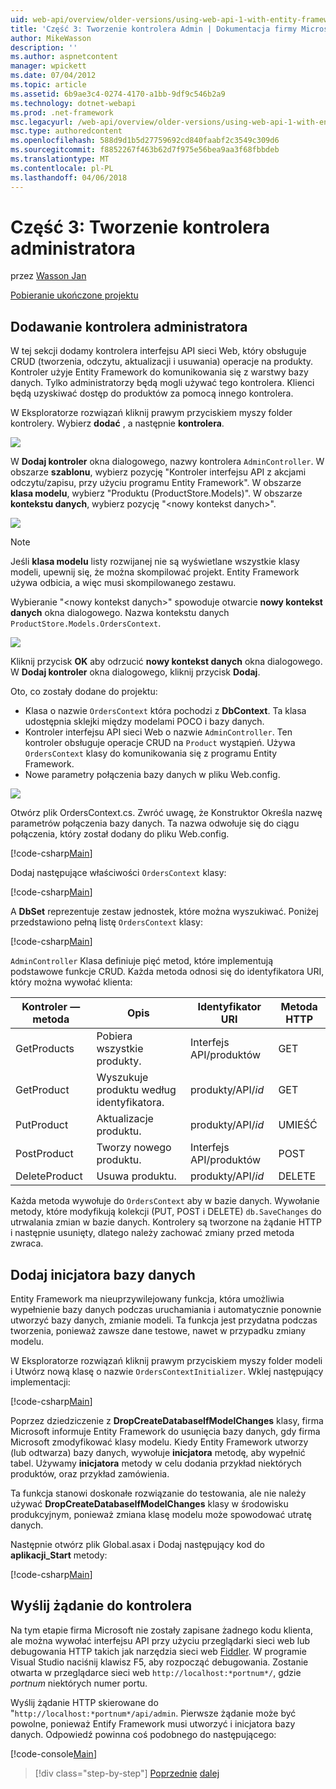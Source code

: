 ```yaml
---
uid: web-api/overview/older-versions/using-web-api-1-with-entity-framework-5/using-web-api-with-entity-framework-part-3
title: 'Część 3: Tworzenie kontrolera Admin | Dokumentacja firmy Microsoft'
author: MikeWasson
description: ''
ms.author: aspnetcontent
manager: wpickett
ms.date: 07/04/2012
ms.topic: article
ms.assetid: 6b9ae3c4-0274-4170-a1bb-9df9c546b2a9
ms.technology: dotnet-webapi
ms.prod: .net-framework
msc.legacyurl: /web-api/overview/older-versions/using-web-api-1-with-entity-framework-5/using-web-api-with-entity-framework-part-3
msc.type: authoredcontent
ms.openlocfilehash: 588d9d1b5d27759692cd840faabf2c3549c309d6
ms.sourcegitcommit: f8852267f463b62d7f975e56bea9aa3f68fbbdeb
ms.translationtype: MT
ms.contentlocale: pl-PL
ms.lasthandoff: 04/06/2018
---
```

<a name="part-3-creating-an-admin-controller"></a>Część 3: Tworzenie kontrolera administratora
====================
przez [Wasson Jan](https://github.com/MikeWasson)

[Pobieranie ukończone projektu](http://code.msdn.microsoft.com/ASP-NET-Web-API-with-afa30545)

## <a name="add-an-admin-controller"></a>Dodawanie kontrolera administratora

W tej sekcji dodamy kontrolera interfejsu API sieci Web, który obsługuje CRUD (tworzenia, odczytu, aktualizacji i usuwania) operacje na produkty. Kontroler użyje Entity Framework do komunikowania się z warstwy bazy danych. Tylko administratorzy będą mogli używać tego kontrolera. Klienci będą uzyskiwać dostęp do produktów za pomocą innego kontrolera.

W Eksploratorze rozwiązań kliknij prawym przyciskiem myszy folder kontrolery. Wybierz **dodać** , a następnie **kontrolera**.

![](using-web-api-with-entity-framework-part-3/_static/image1.png)

W **Dodaj kontroler** okna dialogowego, nazwy kontrolera `AdminController`. W obszarze **szablonu**, wybierz pozycję &quot;Kontroler interfejsu API z akcjami odczytu/zapisu, przy użyciu programu Entity Framework&quot;. W obszarze **klasa modelu**, wybierz "Produktu (ProductStore.Models)". W obszarze **kontekstu danych**, wybierz pozycję "&lt;nowy kontekst danych&gt;".

![](using-web-api-with-entity-framework-part-3/_static/image2.png)

> [!NOTE]
> Jeśli **klasa modelu** listy rozwijanej nie są wyświetlane wszystkie klasy modeli, upewnij się, że można skompilować projekt. Entity Framework używa odbicia, a więc musi skompilowanego zestawu.


Wybieranie "&lt;nowy kontekst danych&gt;" spowoduje otwarcie **nowy kontekst danych** okna dialogowego. Nazwa kontekstu danych `ProductStore.Models.OrdersContext`.

![](using-web-api-with-entity-framework-part-3/_static/image3.png)

Kliknij przycisk **OK** aby odrzucić **nowy kontekst danych** okna dialogowego. W **Dodaj kontroler** okna dialogowego, kliknij przycisk **Dodaj**.

Oto, co zostały dodane do projektu:

- Klasa o nazwie `OrdersContext` która pochodzi z **DbContext**. Ta klasa udostępnia sklejki między modelami POCO i bazy danych.
- Kontroler interfejsu API sieci Web o nazwie `AdminController`. Ten kontroler obsługuje operacje CRUD na `Product` wystąpień. Używa `OrdersContext` klasy do komunikowania się z programu Entity Framework.
- Nowe parametry połączenia bazy danych w pliku Web.config.

![](using-web-api-with-entity-framework-part-3/_static/image4.png)

Otwórz plik OrdersContext.cs. Zwróć uwagę, że Konstruktor Określa nazwę parametrów połączenia bazy danych. Ta nazwa odwołuje się do ciągu połączenia, który został dodany do pliku Web.config.

[!code-csharp[Main](using-web-api-with-entity-framework-part-3/samples/sample1.cs)]

Dodaj następujące właściwości `OrdersContext` klasy:

[!code-csharp[Main](using-web-api-with-entity-framework-part-3/samples/sample2.cs)]

A **DbSet** reprezentuje zestaw jednostek, które można wyszukiwać. Poniżej przedstawiono pełną listę `OrdersContext` klasy:

[!code-csharp[Main](using-web-api-with-entity-framework-part-3/samples/sample3.cs)]

`AdminController` Klasa definiuje pięć metod, które implementują podstawowe funkcje CRUD. Każda metoda odnosi się do identyfikatora URI, który można wywołać klienta:

| Kontroler — metoda | Opis | Identyfikator URI | Metoda HTTP |
| --- | --- | --- | --- |
| GetProducts | Pobiera wszystkie produkty. | Interfejs API/produktów | GET |
| GetProduct | Wyszukuje produktu według identyfikatora. | produkty/API/*id* | GET |
| PutProduct | Aktualizacje produktu. | produkty/API/*id* | UMIEŚĆ |
| PostProduct | Tworzy nowego produktu. | Interfejs API/produktów | POST |
| DeleteProduct | Usuwa produktu. | produkty/API/*id* | DELETE |

Każda metoda wywołuje do `OrdersContext` aby w bazie danych. Wywołanie metody, które modyfikują kolekcji (PUT, POST i DELETE) `db.SaveChanges` do utrwalania zmian w bazie danych. Kontrolery są tworzone na żądanie HTTP i następnie usunięty, dlatego należy zachować zmiany przed metoda zwraca.

## <a name="add-a-database-initializer"></a>Dodaj inicjatora bazy danych

Entity Framework ma nieuprzywilejowany funkcja, która umożliwia wypełnienie bazy danych podczas uruchamiania i automatycznie ponownie utworzyć bazy danych, zmianie modeli. Ta funkcja jest przydatna podczas tworzenia, ponieważ zawsze dane testowe, nawet w przypadku zmiany modelu.

W Eksploratorze rozwiązań kliknij prawym przyciskiem myszy folder modeli i Utwórz nową klasę o nazwie `OrdersContextInitializer`. Wklej następujący implementacji:

[!code-csharp[Main](using-web-api-with-entity-framework-part-3/samples/sample4.cs)]

Poprzez dziedziczenie z **DropCreateDatabaseIfModelChanges** klasy, firma Microsoft informuje Entity Framework do usunięcia bazy danych, gdy firma Microsoft zmodyfikować klasy modelu. Kiedy Entity Framework utworzy (lub odtwarza) bazy danych, wywołuje **inicjatora** metodę, aby wypełnić tabel. Używamy **inicjatora** metody w celu dodania przykład niektórych produktów, oraz przykład zamówienia.

Ta funkcja stanowi doskonałe rozwiązanie do testowania, ale nie należy używać **DropCreateDatabaseIfModelChanges** klasy w środowisku produkcyjnym, ponieważ zmiana klasę modelu może spowodować utratę danych.

Następnie otwórz plik Global.asax i Dodaj następujący kod do **aplikacji\_Start** metody:

[!code-csharp[Main](using-web-api-with-entity-framework-part-3/samples/sample5.cs)]

## <a name="send-a-request-to-the-controller"></a>Wyślij żądanie do kontrolera

Na tym etapie firma Microsoft nie zostały zapisane żadnego kodu klienta, ale można wywołać interfejsu API przy użyciu przeglądarki sieci web lub debugowania HTTP takich jak narzędzia sieci web [Fiddler](http://www.fiddler2.com/fiddler2/). W programie Visual Studio naciśnij klawisz F5, aby rozpocząć debugowania. Zostanie otwarta w przeglądarce sieci web `http://localhost:*portnum*/`, gdzie *portnum* niektórych numer portu.

Wyślij żądanie HTTP skierowane do "`http://localhost:*portnum*/api/admin`. Pierwsze żądanie może być powolne, ponieważ Entify Framework musi utworzyć i inicjatora bazy danych. Odpowiedź powinna coś podobnego do następującego:

[!code-console[Main](using-web-api-with-entity-framework-part-3/samples/sample6.cmd)]

> [!div class="step-by-step"]
> [Poprzednie](using-web-api-with-entity-framework-part-2.md)
> [dalej](using-web-api-with-entity-framework-part-4.md)
